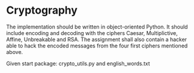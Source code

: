 # Cryptography

The implementation should be written in object-oriented Python.
It should include encoding and decoding with the ciphers Caesar, Multiplictive, Affine, Unbreakable and RSA.
The assignment shall also contain a hacker able to hack the encoded messages from the four first ciphers mentioned above.

Given start package: crypto_utils.py and english_words.txt
